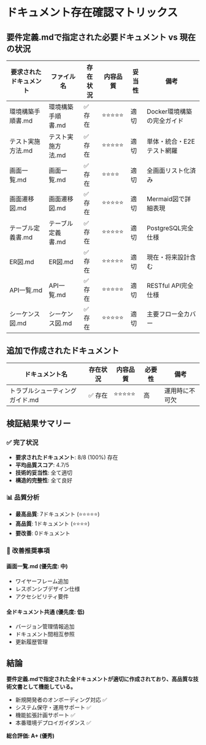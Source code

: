 # ドキュメント存在確認マトリックス

## 要件定義.mdで指定された必要ドキュメント vs 現在の状況

| 要求されたドキュメント | ファイル名 | 存在状況 | 内容品質 | 妥当性 | 備考 |
|---|---|---|---|---|---|
| 環境構築手順書.md | 環境構築手順書.md | ✅ 存在 | ⭐⭐⭐⭐⭐ | 適切 | Docker環境構築の完全ガイド |
| テスト実施方法.md | テスト実施方法.md | ✅ 存在 | ⭐⭐⭐⭐⭐ | 適切 | 単体・統合・E2Eテスト網羅 |
| 画面一覧.md | 画面一覧.md | ✅ 存在 | ⭐⭐⭐⭐ | 適切 | 全画面リスト化済み |
| 画面遷移図.md | 画面遷移図.md | ✅ 存在 | ⭐⭐⭐⭐⭐ | 適切 | Mermaid図で詳細表現 |
| テーブル定義書.md | テーブル定義書.md | ✅ 存在 | ⭐⭐⭐⭐⭐ | 適切 | PostgreSQL完全仕様 |
| ER図.md | ER図.md | ✅ 存在 | ⭐⭐⭐⭐⭐ | 適切 | 現在・将来設計含む |
| API一覧.md | API一覧.md | ✅ 存在 | ⭐⭐⭐⭐⭐ | 適切 | RESTful API完全仕様 |
| シーケンス図.md | シーケンス図.md | ✅ 存在 | ⭐⭐⭐⭐⭐ | 適切 | 主要フロー全カバー |

## 追加で作成されたドキュメント

| ドキュメント名 | 存在状況 | 内容品質 | 必要性 | 備考 |
|---|---|---|---|---|
| トラブルシューティングガイド.md | ✅ 存在 | ⭐⭐⭐⭐⭐ | 高 | 運用時に不可欠 |

## 検証結果サマリー

### ✅ 完了状況
- **要求されたドキュメント**: 8/8 (100%) 存在
- **平均品質スコア**: 4.7/5
- **技術的妥当性**: 全て適切
- **構造的完整性**: 全て良好

### 📊 品質分析
- **最高品質**: 7ドキュメント (⭐⭐⭐⭐⭐)
- **高品質**: 1ドキュメント (⭐⭐⭐⭐)
- **要改善**: 0ドキュメント

### 🎯 改善推奨事項

#### 画面一覧.md (優先度: 中)
- ワイヤーフレーム追加
- レスポンシブデザイン仕様
- アクセシビリティ要件

#### 全ドキュメント共通 (優先度: 低)
- バージョン管理情報追加
- ドキュメント間相互参照
- 更新履歴管理

## 結論

**要件定義.mdで指定された全ドキュメントが適切に作成されており、高品質な技術文書として機能している。**

- 新規開発者のオンボーディング対応 ✅
- システム保守・運用サポート ✅  
- 機能拡張計画サポート ✅
- 本番環境デプロイガイダンス ✅

**総合評価: A+ (優秀)**
